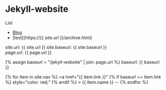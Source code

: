 # Jekyll-website
List
- [Blog](https://jaspervincent.github.io)
- [test](https://{{ site.url }}/archive.html)


<nav>
  site.url: {{ site.url }}
  site.baseurl: {{ site.baseurl }}<br>
  page.url: {{ page.url }} <br>
  
  {% assign baseurl = "/jekyll-website" | join: page.url %}
  baseurl: {{ baseurl }}
  
  {% for item in site.nav %}
    <a href="{{ item.link }}" 
      {% if  baseurl == item.link %} style="color: red;" {% endif %}
    >
      {{ item.name }} -- 
    </a>
  {% endfor %}
</nav>
